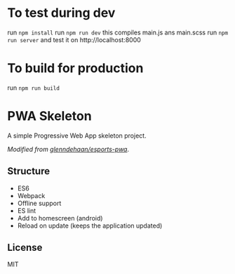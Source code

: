 # To test during dev

run ```npm install```
run ```npm run dev``` this compiles main.js ans main.scss
run ```npm run server``` and test it on http://localhost:8000

# To build for production

run ```npm run build```

# PWA Skeleton

A simple Progressive Web App skeleton project.

*Modified from [glenndehaan/esports-pwa](https://github.com/glenndehaan/esports-pwa)*.

## Structure

- ES6
- Webpack
- Offline support
- ES lint
- Add to homescreen (android)
- Reload on update (keeps the application updated)

## License

MIT
